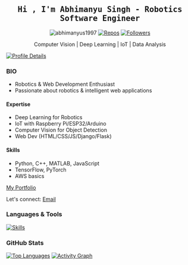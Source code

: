 <h2 align="center" style="font-family:'Monospace'">Hi , I'm Abhimanyu Singh - Robotics Software Engineer </h2>

<p align="center">
  <img src="https://komarev.com/ghpvc/?username=abhimanyus1997" alt="abhimanyus1997"/>
  <a href="https://github.com/abhimanyus1997?tab=repositories" target="_blank"><img src="https://badges.pufler.dev/repos/abhimanyus1997" alt="Repos"/></a>
  <a href="https://github.com/abhimanyus1997?tab=followers"><img alt="Followers" src="https://img.shields.io/github/followers/abhimanyus1997?color=4C1&logo=github"></a>
</p>

<div align='center'>Computer Vision | Deep Learning | IoT | Data Analysis </div>

[![Profile Details](https://github-profile-summary-cards.vercel.app/api/cards/profile-details?username=abhimanyus1997&theme=github_dark&hide_border=true)](https://github.com/anuraghazra/github-readme-stats)

### BIO

* Robotics & Web Development Enthusiast
* Passionate about robotics & intelligent web applications

#### Expertise

* Deep Learning for Robotics
* IoT with Raspberry Pi/ESP32/Arduino
* Computer Vision for Object Detection
* Web Dev (HTML/CSS/JS/Django/Flask)

#### Skills

* Python, C++, MATLAB, JavaScript
* TensorFlow, PyTorch
* AWS basics

[My Portfolio](https://abhimanyus1997.github.io)

Let's connect: [Email](mailto:abhimanyus1997+github@gmail.com)

### Languages & Tools

[![Skills](https://skillicons.dev/icons?i=tensorflow,python,github,javascript,html,css)](https://skillicons.dev)

### GitHub Stats

[![Top Languages](https://github-readme-stats.vercel.app/api/top-langs/?username=abhimanyus1997&layout=donut)](https://github.com/anuraghazra/github-readme-stats)
[![Activity Graph](https://github-readme-activity-graph.vercel.app/graph?username=abhimanyus1997&theme=vue)](https://github.com/ashutosh00710/github-readme-activity-graph)
